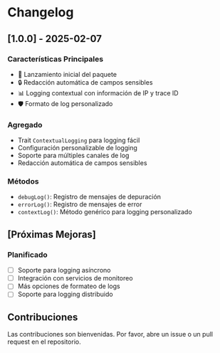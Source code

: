 # Changelog

## [1.0.0] - 2025-02-07

### Características Principales
- 🚀 Lanzamiento inicial del paquete
- 🔒 Redacción automática de campos sensibles
- 📊 Logging contextual con información de IP y trace ID
- 🛡️ Formato de log personalizado

### Agregado
- Trait `ContextualLogging` para logging fácil
- Configuración personalizable de logging
- Soporte para múltiples canales de log
- Redacción automática de campos sensibles

### Métodos
- `debugLog()`: Registro de mensajes de depuración
- `errorLog()`: Registro de mensajes de error
- `contextLog()`: Método genérico para logging personalizado

## [Próximas Mejoras]

### Planificado
- [ ] Soporte para logging asíncrono
- [ ] Integración con servicios de monitoreo
- [ ] Más opciones de formateo de logs
- [ ] Soporte para logging distribuido

## Contribuciones
Las contribuciones son bienvenidas. Por favor, abre un issue o un pull request en el repositorio.

